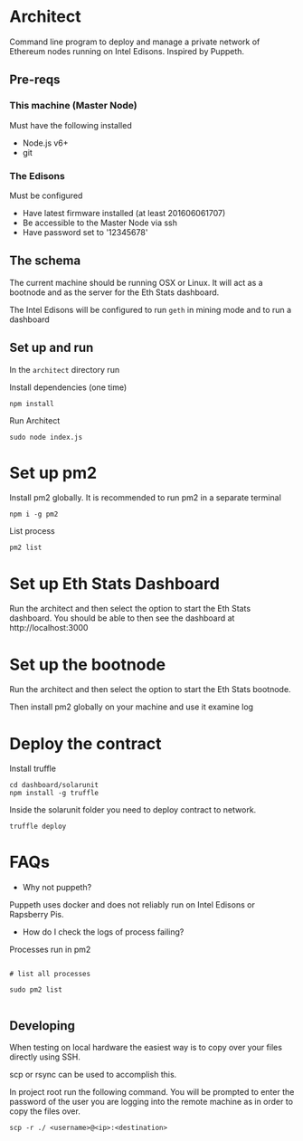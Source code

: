# Architect

Command line program to deploy and manage a private network of Ethereum nodes running on Intel Edisons. Inspired by Puppeth.

## Pre-reqs

### This machine (Master Node)

Must have the following installed

* Node.js v6+
* git

### The Edisons

Must be configured

* Have latest firmware installed (at least 201606061707)
* Be accessible to the Master Node via ssh
* Have password set to '12345678'

## The schema

The current machine should be running OSX or Linux. It will act as a bootnode and as the server for the
Eth Stats dashboard.

The Intel Edisons will be configured to run `geth` in mining mode and to run a dashboard

## Set up and run

In the `architect` directory run

Install dependencies (one time)

```
npm install
```

Run Architect

```
sudo node index.js
```

# Set up pm2

Install pm2 globally. It is recommended to run pm2 in a separate terminal

````
npm i -g pm2
````

List process

````
pm2 list
````


# Set up Eth Stats Dashboard

Run the architect and then select the option to start the Eth Stats dashboard. You should be able to then see the dashboard at
http://localhost:3000

# Set up the bootnode

Run the architect and then select the option to start the Eth Stats bootnode.

Then install pm2 globally on your machine and use it examine log

# Deploy the contract

Install truffle

````
cd dashboard/solarunit
npm install -g truffle
````

Inside the solarunit folder you need to deploy contract to network.

````
truffle deploy
````

# FAQs

- Why not puppeth?

Puppeth uses docker and does not reliably run on Intel Edisons or Rapsberry Pis.

- How do I check the logs of process failing?

Processes run in pm2

```

# list all processes

sudo pm2 list


```



## Developing

When testing on local hardware the easiest way is to copy over your files directly using SSH.

scp or rsync can be used to accomplish this.

In project root run the following command. You will be prompted to enter the password of the user you are logging into the remote machine as in order to copy the files over.

```
scp -r ./ <username>@<ip>:<destination>

```
